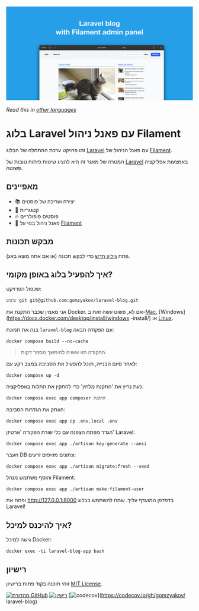 ![בלוג Laravel עם פאנל ניהול Filament](../docs/social-preview-en.png)

_Read this in [other languages](./Translations.md)_

# בלוג Laravel עם פאנל ניהול Filament

זהו פרויקט ערכת ההתחלה של הבלוג [Laravel](https://laravel.com) עם פאנל הניהול של [Filament](https://filamentphp.com).

המטרה של מאגר זה היא להציג שיטות פיתוח טובות של [Laravel](https://laravel.com) באמצעות אפליקציה פשוטה.

## מאפיינים

- 📚 יצירה ועריכה של פוסטים
- 🥑 קטגוריות
- 🔥 פוסטים פופולריים
- 🎉 פאנל ניהול בנוי על [Filament](https://filamentphp.com)

## מבקש תכונות

פתח [גיליון חדש](https://github.com/gomzyakov/laravel-blog/issues/new) כדי לבקש תכונה (או אם אתה מוצא באג).

## איך להפעיל בלוג באופן מקומי?

שכפול הפרויקט:

```באש
שיבוט git git@github.com:gomzyakov/laravel-blog.git
```

אני מאמין שכבר התקנת את Docker. אם לא, פשוט עשה זאת ב-[Mac](https://docs.docker.com/desktop/install/mac-install/), [Windows](https://docs.docker.com/desktop/install/windows -install/) או [Linux](https://docs.docker.com/desktop/install/linux-install/).

בנה את תמונת `laravel-blog` עם הפקודה הבאה:

```באש
docker compose build --no-cache
```

>הפקודה הזו עשויה להימשך מספר דקות.

לאחר סיום הבנייה, תוכל להפעיל את הסביבה במצב רקע עם:

```באש
docker compose up -d
```

כעת נריץ את 'התקנת מלחין' כדי להתקין את התלות באפליקציה:

```באש
docker compose exec app composer התקנת
```

העתק את הגדרות הסביבה:

```באש
docker compose exec app cp .env.local .env
```

הגדר מפתח הצפנה עם כלי שורת הפקודה 'ארטיזן' Laravel:

```באש
docker compose exec app ./artisan key:generate --ansi
```

העבר DB ונתונים מזויפים זרעים:

```באש
docker compose exec app ./artisan migrate:fresh --seed
```

והוסף משתמש מנהל Filament:

```באש
docker compose exec app ./artisan make:filament-user
```

ופתח את http://127.0.0.1:8000 בדפדפן המועדף עליך. שמח להשתמש בבלוג Laravel!

## איך להיכנס למיכל?

גישה למיכל Docker:

```באש
docker exec -ti laravel-blog-app bash
```

## רישיון

זוהי תוכנה בקוד פתוח ברישיון [MIT License](https://github.com/gomzyakov/php-code-style/blob/main/LICENSE).


[![מהדורת GitHub](https://img.shields.io/github/release/gomzyakov/laravel-blog.svg)](https://github.com/gomzyakov/laravel-blog/releases/latest)
[![רישיון](https://img.shields.io/badge/License-MIT-green.svg)](https://github.com/gomzyakov/laravel-blog/blob/development/LICENSE)
[![codecov](https://codecov.io/gh/gomzyakov/laravel-blog/branch/main/graph/badge.svg?token=4CYTVMVUYV)](https://codecov.io/gh/gomzyakov/ laravel-blog)

